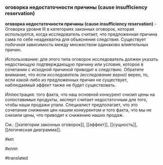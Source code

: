 ### оговорка недостаточности причины (cause insufficiency reservation)

**оговорка недостаточности причины (cause insufficiency reservation)** - Оговорка уровня III в категориях законных оговорок, которая используется, когда исследователь считает, что предложенная причина сама по себе неадекватна для объяснения следствия. Существует *побочная* зависимость между множеством одинаково влиятельных причин.

Использование: для этого типа оговорок исследователь должен указать недостающую подтверждающую причину или условие, которое в сочетании с исходной причиной приводит к следствию. Обратите внимание, что если *исследователь (исследование верно)* верен, то, если какой-либо из предложенных причин не существует, наблюдаемый эффект также не будет существовать.

Иллюстрация: того факта, что наш основной конкурент снизил цены на сопоставимые продукты, эксперт считает недостаточным для того, чтобы наши продажи упали. Специалист предполагает, что это сочетание снижения цен нашим конкурентом и того факта, что мы не снизили цены, что приводит к снижению наших продаж.

См.: [[категории законных оговорок]], [[эффект]], [[сущность]], [[логическая диаграмма]].

#мп

#кплп

#translated
